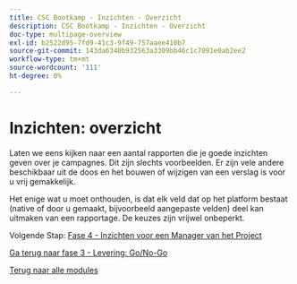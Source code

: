 ```yaml
---
title: CSC Bootkamp - Inzichten - Overzicht
description: CSC Bootkamp - Inzichten - Overzicht
doc-type: multipage-overview
exl-id: b2522d95-7fd9-41c3-9f49-757aaee410b7
source-git-commit: 143da6340b932563a3309bb46c1c7091e0ab2ee2
workflow-type: tm+mt
source-wordcount: '111'
ht-degree: 0%

---
```


# Inzichten: overzicht

Laten we eens kijken naar een aantal rapporten die je goede inzichten geven over je campagnes.  Dit zijn slechts voorbeelden.  Er zijn vele andere beschikbaar uit de doos en het bouwen of wijzigen van een verslag is voor u vrij gemakkelijk.

Het enige wat u moet onthouden, is dat elk veld dat op het platform bestaat (native of door u gemaakt, bijvoorbeeld aangepaste velden) deel kan uitmaken van een rapportage.  De keuzes zijn vrijwel onbeperkt.

Volgende Stap: [ Fase 4 - Inzichten voor een Manager van het Project ](./project-manager.md)

[Ga terug naar fase 3 - Levering: Go/No-Go](../delivery/go-nogo.md)

[Terug naar alle modules](../../overview.md)
